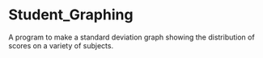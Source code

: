 # Student_Graphing
A program to make a standard deviation graph showing the distribution of scores on a variety of subjects.
